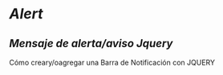 # **_Alert_**
## _Mensaje de alerta/aviso Jquery_
Cómo creary/oagregar una Barra de Notificación con JQUERY
